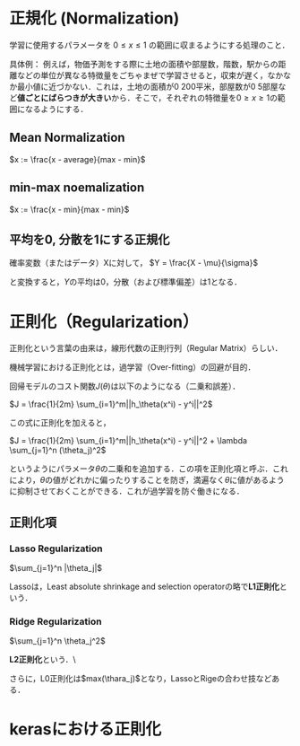 # 正規化 (Normalization)
学習に使用するパラメータを $0 \leq x \leq 1$ の範囲に収まるようにする処理のこと．

具体例：
例えば，物価予測をする際に土地の面積や部屋数，階数，駅からの距離などの単位が異なる特徴量をごちゃまぜで学習させると，収束が遅く，なかなか最小値に近づかない．これは，土地の面積が$0 ~ 200$平米，部屋数が$0 ~ 5$部屋など**値ごとにばらつきが大きい**から．そこで，それぞれの特徴量を$0 \geq x \geq 1$の範囲になるようにする．

## Mean Normalization
$x := \frac{x - average}{max - min}$

## min-max noemalization
$x := \frac{x - min}{max - min}$

## 平均を0, 分散を1にする正規化
確率変数（またはデータ）Xに対して，
$Y = \frac{X - \mu}{\sigma}$

と変換すると，$Y$の平均は0，分散（および標準偏差）は1となる．

# 正則化（Regularization）
正則化という言葉の由来は，線形代数の正則行列（Regular Matrix）らしい．

機械学習における正則化とは，過学習（Over-fitting）の回避が目的．

回帰モデルのコスト関数$J(\theta)$は以下のようになる（二乗和誤差）．

$J = \frac{1}{2m} \sum_{i=1}^m||h_\theta(x^i) - y^i||^2$

この式に正則化を加えると，

$J = \frac{1}{2m} \sum_{i=1}^m||h_\theta(x^i) - y^i||^2 + \lambda \sum_{j=1}^n (\theta_j)^2$

というようにパラメータ$\theta$の二乗和を追加する．この項を正則化項と呼ぶ．これにより，$\theta$の値がどれかに偏ったりすることを防ぎ，満遍なく$\theta$に値があるように抑制させておくことができる．これが過学習を防ぐ働きになる．

## 正則化項
### Lasso Regularization
$\sum_{j=1}^n |\theta_j|$

Lassoは，Least absolute shrinkage and selection operatorの略で**L1正則化**という．

### Ridge Regularization
$\sum_{j=1}^n \theta_j^2$

**L2正則化**という．\

さらに，L0正則化は$max(\thara_j)$となり，LassoとRigeの合わせ技などある．

# kerasにおける正則化
